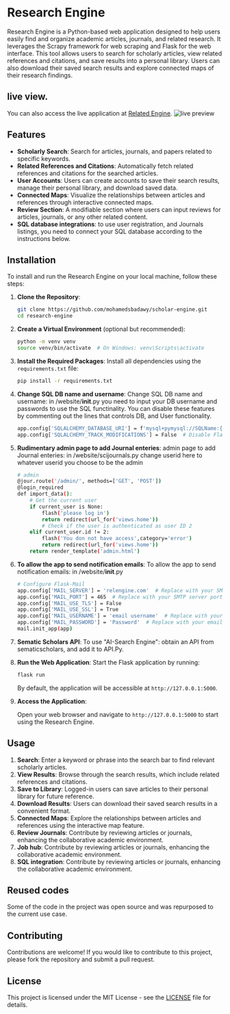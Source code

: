 # Research Engine

Research Engine is a Python-based web application designed to help users easily find and organize academic articles, journals, and related research. It leverages the Scrapy framework for web scraping and Flask for the web interface. This tool allows users to search for scholarly articles, view related references and citations, and save results into a personal library. Users can also download their saved search results and explore connected maps of their research findings.

## live view.

You can also access the live application at [Related Engine](https://relengine.com).
![live preview](https://search.relengine.com/testimage/liveimage.png)

## Features

- **Scholarly Search**: Search for articles, journals, and papers related to specific keywords.
- **Related References and Citations**: Automatically fetch related references and citations for the searched articles.
- **User Accounts**: Users can create accounts to save their search results, manage their personal library, and download saved data.
- **Connected Maps**: Visualize the relationships between articles and references through interactive connected maps.
- **Review Section**: A modifiable section where users can input reviews for articles, journals, or any other related content.
- **SQL database integrations**: to use user registration, and Journals listings, you need to connect your SQL database according to the instructions below.


## Installation

To install and run the Research Engine on your local machine, follow these steps:

1. **Clone the Repository**:
    ```bash
    git clone https://github.com/mohamedsbadawy/scholar-engine.git
    cd research-engine
    ```

2. **Create a Virtual Environment** (optional but recommended):
    ```bash
    python -m venv venv
    source venv/bin/activate  # On Windows: venv\Scripts\activate
    ```

3. **Install the Required Packages**:
    Install all dependencies using the `requirements.txt` file:
    ```bash
    pip install -r requirements.txt
    ```

4. **Change SQL DB name and username**:
    Change SQL DB name and username:
    in /website/__init__.py
    you need to input your DB username and passwords to use the SQL functinality. 
    You can disable these features by commenting out the lines that controls DB, and User functionality.
    ```bash
    app.config['SQLALCHEMY_DATABASE_URI'] = f'mysql+pymysql://SQLName:{encoded_password}@localhost:3306/SQLUserName'
    app.config['SQLALCHEMY_TRACK_MODIFICATIONS'] = False  # Disable Flask-SQLAlchemy modification tracking
    
    ```
5. **Rudimentary admin page to add Journal enteries**:
    admin page to add Journal enteries:
    in /website/scijournals.py
    change userid here to whatever userid you choose to be the admin
    ```bash
    # admin
    @jour.route('/admin/', methods=['GET', 'POST'])
    @login_required
    def import_data():
        # Get the current user
        if current_user is None:
            flash('please log in')
            return redirect(url_for('views.home'))
            # Check if the user is authenticated as user ID 2
        elif current_user.id != 2:
            flash('You don not have access',category='error')
            return redirect(url_for('views.home'))
        return render_template('admin.html')
    ```
    
6. **To allow the app to send notification emails**:
    To allow the app to send notification emails:
     in /website/__init__.py
    ```bash
    # Configure Flask-Mail
    app.config['MAIL_SERVER'] = 'relengine.com'  # Replace with your SMTP server address
    app.config['MAIL_PORT'] = 465  # Replace with your SMTP server port
    app.config['MAIL_USE_TLS'] = False
    app.config['MAIL_USE_SSL'] = True
    app.config['MAIL_USERNAME'] = 'email username'  # Replace with your email address
    app.config['MAIL_PASSWORD'] = 'Password'  # Replace with your email password
    mail.init_app(app)
    ```

7. **Sematic Scholars API**:
    To use "AI-Search Engine": obtain an API from sematicscholars, and add it to API.Py.
8. **Run the Web Application**:
    Start the Flask application by running:
    ```bash
    flask run
    ```
    By default, the application will be accessible at `http://127.0.0.1:5000`.

9. **Access the Application**:
    
    Open your web browser and navigate to `http://127.0.0.1:5000` to start using the Research Engine.

## Usage

1. **Search**: Enter a keyword or phrase into the search bar to find relevant scholarly articles.
2. **View Results**: Browse through the search results, which include related references and citations.
3. **Save to Library**: Logged-in users can save articles to their personal library for future reference.
4. **Download Results**: Users can download their saved search results in a convenient format.
5. **Connected Maps**: Explore the relationships between articles and references using the interactive map feature.
6. **Review Journals**: Contribute by reviewing articles or journals, enhancing the collaborative academic environment.
7. **Job hub**: Contribute by reviewing articles or journals, enhancing the collaborative academic environment.
7. **SQL integration**: Contribute by reviewing articles or journals, enhancing the collaborative academic environment.
   
## Reused codes

Some of the code in the project was open source and was repurposed to the current use case. 

## Contributing

Contributions are welcome! If you would like to contribute to this project, please fork the repository and submit a pull request.

## License

This project is licensed under the MIT License - see the [LICENSE](https://en.wikipedia.org/wiki/MIT_License) file for details.


